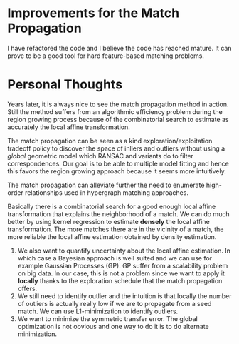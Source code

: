 Improvements for the Match Propagation
======================================

I have refactored the code and I believe the code has reached mature. It can
prove to be a good tool for hard feature-based matching problems.

Personal Thoughts
=================

Years later, it is always nice to see the match propagation method in action.
Still the method suffers from an algorithmic efficiency problem during the
region growing process because of the combinatorial search to estimate as
accurately the local affine transformation.

The match propagation can be seen as a kind exploration/exploitation tradeoff
policy to discover the space of inliers and outliers without using a *global*
geometric model which RANSAC and variants do to filter correspondences. Our goal
is to be able to multiple model fitting and hence this favors the region growing
approach because it seems more intuitively.


The match propagation can alleviate further the need to enumerate high-order
relationships used in hypergraph matching approaches.

Basically there is a combinatorial search for a good enough local affine
transformation that explains the neighborhood of a match. We can do much better
by using kernel regression to estimate **densely** the local affine
transformation.
The more matches there are in the vicinity of a match, the more reliable the
local affine estimation obtained by density estimation.

1. We also want to quantify uncertainty about the local affine estimation. In
   which case a Bayesian approach is well suited and we can use for example
   Gaussian Processes (GP). GP suffer from a scalability problem on big data. In
   our case, this is not a problem since we want to apply it **locally** thanks
   to the exploration schedule that the match propagation offers.
2. We still need to identify outlier and the intuition is that
   locally the number of outliers is actually really low if we are to propagate
   from a seed match. We can use L1-minimization to identify outliers.
3. We want to minimize the symmetric transfer error. The global optimization is
   not obvious and one way to do it is to do alternate minimization.

